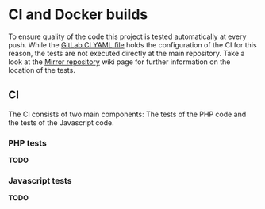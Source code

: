 # CI and Docker builds

To ensure quality of the code this project is tested automatically at every push.
While the [GitLab CI YAML file](code/gitlab-ci.yml) holds the configuration of
the CI for this reason, the tests are not executed directly at the main repository.
Take a look at the [Mirror repository](docs/mirror-repository.md) wiki page for
further information on the location of the tests.

## CI

The CI consists of two main components: The tests of the PHP code and the tests
of the Javascript code.

### PHP tests

**TODO**

### Javascript tests

**TODO**

